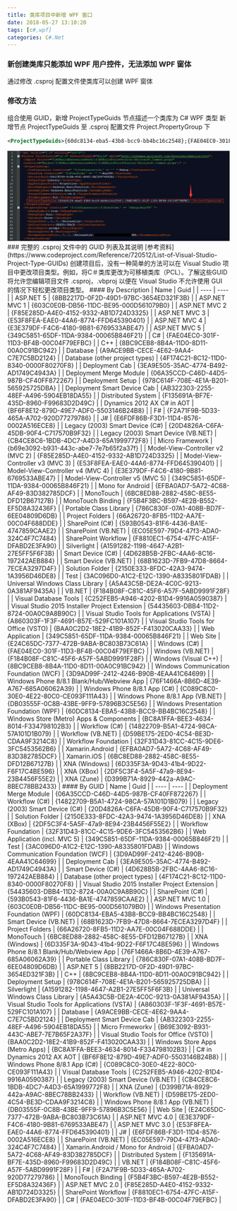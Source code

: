 ```yaml
---
title: 类库项目中新增 WPF 窗口
date: 2018-05-27 13:10:20
tags: [c#,wpf]
categories: C#.Net
---
```

### 新创建类库只能添加 WPF 用户控件，无法添加 WPF 窗体
<!-- more -->
通过修改 .csproj 配置文件使类库可以创建 WPF 窗体
### 修改方法
组合使用 GUID，新增 ProjectTypeGuids 节点描述一个类库为 C# WPF 类型
新增节点 ProjectTypeGuids 至 .csproj 配置文件 Project.PropertyGroup 下
``` xml
<ProjectTypeGuids>{60dc8134-eba5-43b8-bcc9-bb4bc16c2548};{FAE04EC0-301F-11D3-BF4B-00C04F79EFBC}</ProjectTypeGuids>
```
<img src="https://raw.githubusercontent.com/Sadness96/sadness96.github.io/master/images/blog/csharp-CSProjGUID/csproj.png"/>
### 完整的 .csproj 文件中的 GUID 列表及其说明
[参考资料](https://www.codeproject.com/Reference/720512/List-of-Visual-Studio-Project-Type-GUIDs)
创建项目后，没有一种简单的方法可以在 Visual Studio 项目中更改项目类型。例如，将C＃类库更改为可移植类库（PCL）。了解这些GUID将允许您编辑项目文件 .csproj，.vbproj 以便在 Visual Studio 不允许使用 GUI 的情况下轻松更改项目类型。
#### By Description
| Name | Guid |
| ---- | ---- |
| ASP.NET 5 | {8BB2217D-0F2D-49D1-97BC-3654ED321F3B} |
| ASP.NET MVC 1 | {603C0E0B-DB56-11DC-BE95-000D561079B0} |
| ASP.NET MVC 2 | {F85E285D-A4E0-4152-9332-AB1D724D3325} |
| ASP.NET MVC 3 | {E53F8FEA-EAE0-44A6-8774-FFD645390401} |
| ASP.NET MVC 4 | {E3E379DF-F4C6-4180-9B81-6769533ABE47} |
| ASP.NET MVC 5 | {349C5851-65DF-11DA-9384-00065B846F21} |
| C# | {FAE04EC0-301F-11D3-BF4B-00C04F79EFBC} |
| C++ | {8BC9CEB8-8B4A-11D0-8D11-00A0C91BC942} |
| Database | {A9ACE9BB-CECE-4E62-9AA4-C7E7C5BD2124} |
| Database (other project types) | {4F174C21-8C12-11D0-8340-0000F80270F8} |
| Deployment Cab | {3EA9E505-35AC-4774-B492-AD1749C4943A} |
| Deployment Merge Module | {06A35CCD-C46D-44D5-987B-CF40FF872267} |
| Deployment Setup | {978C614F-708E-4E1A-B201-565925725DBA} |
| Deployment Smart Device Cab | {AB322303-2255-48EF-A496-5904EB18DA55} |
| Distributed System | {F135691A-BF7E-435D-8960-F99683D2D49C} |
| Dynamics 2012 AX C# in AOT | {BF6F8E12-879D-49E7-ADF0-5503146B24B8} |
| F# | {F2A71F9B-5D33-465A-A702-920D77279786} |
| J# | {E6FDF86B-F3D1-11D4-8576-0002A516ECE8} |
| Legacy (2003) Smart Device (C#) | {20D4826A-C6FA-45DB-90F4-C717570B9F32} |
| Legacy (2003) Smart Device (VB.NET) | {CB4CE8C6-1BDB-4DC7-A4D3-65A1999772F8} |
| Micro Framework | {b69e3092-b931-443c-abe7-7e7b65f2a37f} |
| Model-View-Controller v2 (MVC 2) | {F85E285D-A4E0-4152-9332-AB1D724D3325} |
| Model-View-Controller v3 (MVC 3) | {E53F8FEA-EAE0-44A6-8774-FFD645390401} |
| Model-View-Controller v4 (MVC 4) | {E3E379DF-F4C6-4180-9B81-6769533ABE47} |
| Model-View-Controller v5 (MVC 5) | {349C5851-65DF-11DA-9384-00065B846F21} |
| Mono for Android | {EFBA0AD7-5A72-4C68-AF49-83D382785DCF} |
| MonoTouch | {6BC8ED88-2882-458C-8E55-DFD12B67127B} |
| MonoTouch Binding | {F5B4F3BC-B597-4E2B-B552-EF5D8A32436F} |
| Portable Class Library | {786C830F-07A1-408B-BD7F-6EE04809D6DB} |
| Project Folders | {66A26720-8FB5-11D2-AA7E-00C04F688DDE} |
| SharePoint (C#) | {593B0543-81F6-4436-BA1E-4747859CAAE2} |
| SharePoint (VB.NET) | {EC05E597-79D4-47f3-ADA0-324C4F7C7484} |
| SharePoint Workflow | {F8810EC1-6754-47FC-A15F-DFABD2E3FA90} |
| Silverlight | {A1591282-1198-4647-A2B1-27E5FF5F6F3B} |
| Smart Device (C#) | {4D628B5B-2FBC-4AA6-8C16-197242AEB884} |
| Smart Device (VB.NET) | {68B1623D-7FB9-47D8-8664-7ECEA3297D4F} |
| Solution Folder | {2150E333-8FDC-42A3-9474-1A3956D46DE8} |
| Test | {3AC096D0-A1C2-E12C-1390-A8335801FDAB} |
| Universal Windows Class Library | {A5A43C5B-DE2A-4C0C-9213-0A381AF9435A} |
| VB.NET | {F184B08F-C81C-45F6-A57F-5ABD9991F28F} |
| Visual Database Tools | {C252FEB5-A946-4202-B1D4-9916A0590387} |
| Visual Studio 2015 Installer Project Extension | {54435603-DBB4-11D2-8724-00A0C9A8B90C} |
| Visual Studio Tools for Applications (VSTA) | {A860303F-1F3F-4691-B57E-529FC101A107} |
| Visual Studio Tools for Office (VSTO) | {BAA0C2D2-18E2-41B9-852F-F413020CAA33} |
| Web Application | {349C5851-65DF-11DA-9384-00065B846F21} |
| Web Site | {E24C65DC-7377-472B-9ABA-BC803B73C61A} |
| Windows (C#) | {FAE04EC0-301F-11D3-BF4B-00C04F79EFBC} |
| Windows (VB.NET) | {F184B08F-C81C-45F6-A57F-5ABD9991F28F} |
| Windows (Visual C++) | {8BC9CEB8-8B4A-11D0-8D11-00A0C91BC942} |
| Windows Communication Foundation (WCF) | {3D9AD99F-2412-4246-B90B-4EAA41C64699} |
| Windows Phone 8/8.1 Blank/Hub/Webview App | {76F1466A-8B6D-4E39-A767-685A06062A39} |
| Windows Phone 8/8.1 App (C#) | {C089C8C0-30E0-4E22-80C0-CE093F111A43} |
| Windows Phone 8/8.1 App (VB.NET) | {DB03555F-0C8B-43BE-9FF9-57896B3C5E56} |
| Windows Presentation Foundation (WPF) | {60DC8134-EBA5-43B8-BCC9-BB4BC16C2548} |
| Windows Store (Metro) Apps & Components | {BC8A1FFA-BEE3-4634-8014-F334798102B3} |
| Workflow (C#) | {14822709-B5A1-4724-98CA-57A101D1B079} |
| Workflow (VB.NET) | {D59BE175-2ED0-4C54-BE3D-CDAA9F3214C8} |
| Workflow Foundation | {32F31D43-81CC-4C15-9DE6-3FC5453562B6} |
| Xamarin.Android | {EFBA0AD7-5A72-4C68-AF49-83D382785DCF} |
| Xamarin.iOS | {6BC8ED88-2882-458C-8E55-DFD12B67127B} |
| XNA (Windows) | {6D335F3A-9D43-41b4-9D22-F6F17C4BE596} |
| XNA (XBox) | {2DF5C3F4-5A5F-47a9-8E94-23B4456F55E2} |
| XNA (Zune) | {D399B71A-8929-442a-A9AC-8BEC78BB2433} |
#### By GUID
| Name | Guid |
| ---- | ---- |
| Deployment Merge Module | {06A35CCD-C46D-44D5-987B-CF40FF872267} |
| Workflow (C#) | {14822709-B5A1-4724-98CA-57A101D1B079} |
| Legacy (2003) Smart Device (C#) | {20D4826A-C6FA-45DB-90F4-C717570B9F32} |
| Solution Folder | {2150E333-8FDC-42A3-9474-1A3956D46DE8} |
| XNA (XBox) | {2DF5C3F4-5A5F-47a9-8E94-23B4456F55E2} |
| Workflow Foundation | {32F31D43-81CC-4C15-9DE6-3FC5453562B6} |
| Web Application (incl. MVC 5) | {349C5851-65DF-11DA-9384-00065B846F21} |
| Test | {3AC096D0-A1C2-E12C-1390-A8335801FDAB} |
| Windows Communication Foundation (WCF) | {3D9AD99F-2412-4246-B90B-4EAA41C64699} |
| Deployment Cab | {3EA9E505-35AC-4774-B492-AD1749C4943A} |
| Smart Device (C#) | {4D628B5B-2FBC-4AA6-8C16-197242AEB884} |
| Database (other project types) | {4F174C21-8C12-11D0-8340-0000F80270F8} |
| Visual Studio 2015 Installer Project Extension | {54435603-DBB4-11D2-8724-00A0C9A8B90C} |
| SharePoint (C#) | {593B0543-81F6-4436-BA1E-4747859CAAE2} |
| ASP.NET MVC 1.0 | {603C0E0B-DB56-11DC-BE95-000D561079B0} |
| Windows Presentation Foundation (WPF) | {60DC8134-EBA5-43B8-BCC9-BB4BC16C2548} |
| Smart Device (VB.NET) | {68B1623D-7FB9-47D8-8664-7ECEA3297D4F} |
| Project Folders | {66A26720-8FB5-11D2-AA7E-00C04F688DDE} |
| MonoTouch | {6BC8ED88-2882-458C-8E55-DFD12B67127B} |
| XNA (Windows) | {6D335F3A-9D43-41b4-9D22-F6F17C4BE596} |
| Windows Phone 8/8.1 Blank/Hub/Webview App | {76F1466A-8B6D-4E39-A767-685A06062A39} |
| Portable Class Library | {786C830F-07A1-408B-BD7F-6EE04809D6DB} |
| ASP.NET 5 | {8BB2217D-0F2D-49D1-97BC-3654ED321F3B} |
| C++ | {8BC9CEB8-8B4A-11D0-8D11-00A0C91BC942} |
| Deployment Setup | {978C614F-708E-4E1A-B201-565925725DBA} |
| Silverlight | {A1591282-1198-4647-A2B1-27E5FF5F6F3B} |
| Universal Windows Class Library | {A5A43C5B-DE2A-4C0C-9213-0A381AF9435A} |
| Visual Studio Tools for Applications (VSTA) | {A860303F-1F3F-4691-B57E-529FC101A107} |
| Database | {A9ACE9BB-CECE-4E62-9AA4-C7E7C5BD2124} |
| Deployment Smart Device Cab | {AB322303-2255-48EF-A496-5904EB18DA55} |
| Micro Frmeworkv | {B69E3092-B931-443C-ABE7-7E7B65F2A37F} |
| Visual Studio Tools for Office (VSTO) | {BAA0C2D2-18E2-41B9-852F-F413020CAA33} |
| Windows Store Apps (Metro Apps) | {BC8A1FFA-BEE3-4634-8014-F334798102B3} |
| C# in Dynamics 2012 AX AOT | {BF6F8E12-879D-49E7-ADF0-5503146B24B8} |
| Windows Phone 8/8.1 App (C#) | {C089C8C0-30E0-4E22-80C0-CE093F111A43} |
| Visual Database Tools | {C252FEB5-A946-4202-B1D4-9916A0590387} |
| Legacy (2003) Smart Device (VB.NET) | {CB4CE8C6-1BDB-4DC7-A4D3-65A1999772F8} |
| XNA (Zune) | {D399B71A-8929-442a-A9AC-8BEC78BB2433} |
| Workflow (VB.NET) | {D59BE175-2ED0-4C54-BE3D-CDAA9F3214C8} |
| Windows Phone 8/8.1 App (VB.NET) | {DB03555F-0C8B-43BE-9FF9-57896B3C5E56} |
| Web Site | {E24C65DC-7377-472B-9ABA-BC803B73C61A} |
| ASP.NET MVC 4.0 | {E3E379DF-F4C6-4180-9B81-6769533ABE47} |
| ASP.NET MVC 3.0 | {E53F8FEA-EAE0-44A6-8774-FFD645390401} |
| J# | {E6FDF86B-F3D1-11D4-8576-0002A516ECE8} |
| SharePoint (VB.NET) | {EC05E597-79D4-47f3-ADA0-324C4F7C7484} |
| Xamarin.Android / Mono for Android | {EFBA0AD7-5A72-4C68-AF49-83D382785DCF} |
| Distributed System | {F135691A-BF7E-435D-8960-F99683D2D49C} |
| VB.NET | {F184B08F-C81C-45F6-A57F-5ABD9991F28F} |
| F# | {F2A71F9B-5D33-465A-A702-920D77279786} |
| MonoTouch Binding | {F5B4F3BC-B597-4E2B-B552-EF5D8A32436F} |
| ASP.NET MVC 2.0 | {F85E285D-A4E0-4152-9332-AB1D724D3325} |
| SharePoint Workflow | {F8810EC1-6754-47FC-A15F-DFABD2E3FA90} |
| C# | {FAE04EC0-301F-11D3-BF4B-00C04F79EFBC} |